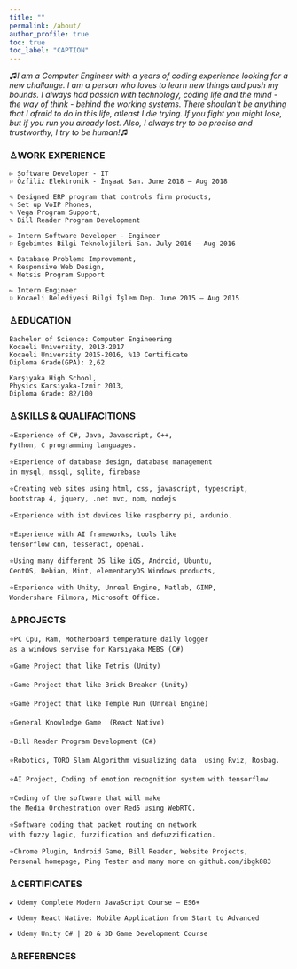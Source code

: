 ```yaml
---
title: ""
permalink: /about/
author_profile: true
toc: true
toc_label: "CAPTION"
---
```



♫*I am a Computer Engineer with a years of coding experience looking for a new challange.
I am a person who loves to learn new things and push my bounds. 
I always had passion with technology, coding life and the mind - the way of think - behind the working systems. 
There shouldn't be anything that I afraid to do in this life, atleast I die trying.
If you fight you might lose, but if you run you already lost. 
Also, I always try to be precise and trustworthy, I try to be human!*♫


### **♙WORK EXPERIENCE**
```    
▻ Software Developer - IT
⚐ Özfiliz Elektronik - İnşaat San. June 2018 – Aug 2018 
    
✎ Designed ERP program that controls firm products,
✎ Set up VoIP Phones,
✎ Vega Program Support,
✎ Bill Reader Program Development
```
```    
▻ Intern Software Developer - Engineer 
⚐ Egebimtes Bilgi Teknolojileri San. July 2016 – Aug 2016 
    
✎ Database Problems Improvement,
✎ Responsive Web Design,
✎ Netsis Program Support 
```
```    
▻ Intern Engineer 
⚐ Kocaeli Belediyesi Bilgi İşlem Dep. June 2015 – Aug 2015 
```

### **♙EDUCATION**
```    
Bachelor of Science: Computer Engineering
Kocaeli University, 2013-2017 
Kocaeli University 2015-2016, %10 Certificate
Diploma Grade(GPA): 2,62 
```
```    
Karşıyaka High School,
Physics Karsiyaka-Izmir 2013,
Diploma Grade: 82/100
```
### **♙SKILLS & QUALIFACITIONS**
```    
⭐Experience of C#, Java, Javascript, C++,
Python, C programming languages. 

⭐Experience of database design, database management
in mysql, mssql, sqlite, firebase  

⭐Creating web sites using html, css, javascript, typescript,
bootstrap 4, jquery, .net mvc, npm, nodejs 

⭐Experience with iot devices like raspberry pi, ardunio.

⭐Experience with AI frameworks, tools like 
tensorflow cnn, tesseract, openai. 

⭐Using many different OS like iOS, Android, Ubuntu, 
CentOS, Debian, Mint, elementaryOS Windows products,

⭐Experience with Unity, Unreal Engine, Matlab, GIMP,
Wondershare Filmora, Microsoft Office. 
```
### **♙PROJECTS**
```   
⭐PC Cpu, Ram, Motherboard temperature daily logger 
as a windows servise for Karsıyaka MEBS (C#)

⭐Game Project that like Tetris (Unity)

⭐Game Project that like Brick Breaker (Unity)

⭐Game Project that like Temple Run (Unreal Engine)

⭐General Knowledge Game  (React Native)

⭐Bill Reader Program Development (C#)

⭐Robotics, TORO Slam Algorithm visualizing data  using Rviz, Rosbag. 

⭐AI Project, Coding of emotion recognition system with tensorflow.

⭐Coding of the software that will make
the Media Orchestration over Red5 using WebRTC. 

⭐Software coding that packet routing on network
with fuzzy logic, fuzzification and defuzzification. 

⭐Chrome Plugin, Android Game, Bill Reader, Website Projects,
Personal homepage, Ping Tester and many more on github.com/ibgk883 
```

### **♙CERTIFICATES**
```    
✔ Udemy Complete Modern JavaScript Course – ES6+ 
```
```    
✔ Udemy React Native: Mobile Application from Start to Advanced 
```
```    
✔ Udemy Unity C# | 2D & 3D Game Development Course
```
### **♙REFERENCES**
